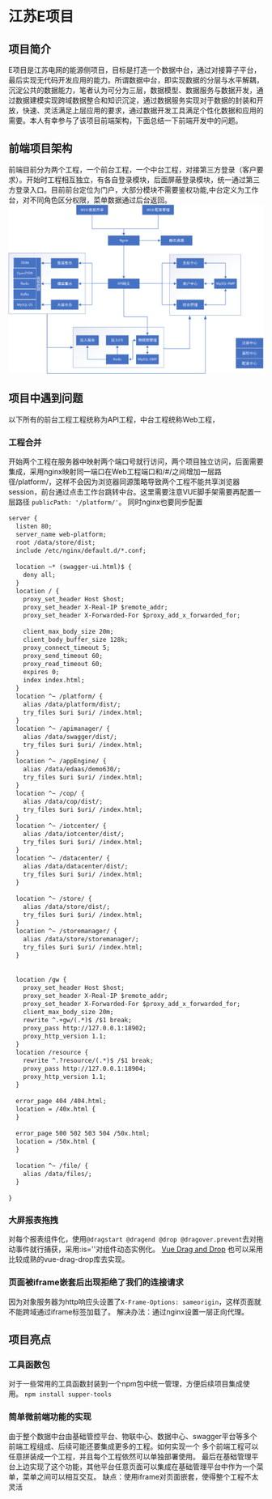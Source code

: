 # 江苏E项目

## 项目简介
E项目是江苏电网的能源侧项目，目标是打造一个数据中台，通过对接算子平台，最后实现无代码开发应用的能力。所谓数据中台，即实现数据的分层与水平解耦，沉淀公共的数据能力，笔者认为可分为三层，数据模型、数据服务与数据开发，通过数据建模实现跨域数据整合和知识沉淀，通过数据服务实现对于数据的封装和开放，快速、灵活满足上层应用的要求，通过数据开发工具满足个性化数据和应用的需要。本人有幸参与了该项目前端架构，下面总结一下前端开发中的问题。
## 前端项目架构
前端目前分为两个工程，一个前台工程，一个中台工程，对接第三方登录（客户要求）。开始时工程相互独立，有各自登录模块，后面屏蔽登录模块，统一通过第三方登录入口。目前前台定位为门户，大部分模块不需要鉴权功能,中台定义为工作台，对不同角色区分权限，菜单数据通过后台返回。<br>
![E项目架构](../.vuepress/public/img/E-Program.png?raw=true)

## 项目中遇到问题
以下所有的前台工程工程统称为API工程，中台工程统称Web工程，
### 工程合并
开始两个工程在服务器中映射两个端口号就行访问，两个项目独立访问，后面需要集成，采用nginx映射同一端口在Web工程端口和/#/之间增加一层路径/platform/，这样不会因为浏览器同源策略导致两个工程不能共享浏览器session，前台通过点击工作台跳转中台。这里需要注意VUE脚手架需要再配置一层路径 `publicPath: '/platform/'`。
同时nginx也要同步配置
```
server {
  listen 80;
  server_name web-platform;
  root /data/store/dist;
  include /etc/nginx/default.d/*.conf;

  location ~* (swagger-ui.html)$ {
    deny all;
  }
  location / {
    proxy_set_header Host $host;
    proxy_set_header X-Real-IP $remote_addr;
    proxy_set_header X-Forwarded-For $proxy_add_x_forwarded_for;

    client_max_body_size 20m;
    client_body_buffer_size 128k;
    proxy_connect_timeout 5;
    proxy_send_timeout 60;
    proxy_read_timeout 60;
    expires 0;
    index index.html;
  }
  location ^~ /platform/ {
    alias /data/platform/dist/;
    try_files $uri $uri/ /index.html;
  }
  location ^~ /apimanager/ {
    alias /data/swagger/dist/;
    try_files $uri $uri/ /index.html;
  }
  location ^~ /appEngine/ {
    alias /data/edaas/demo630/;
    try_files $uri $uri/ /index.html;
  }
  location ^~ /cop/ {
    alias /data/cop/dist/;
    try_files $uri $uri/ /index.html;
  }
  location ^~ /iotcenter/ {
    alias /data/iotcenter/dist/;
    try_files $uri $uri/ /index.html;
  }
  location ^~ /datacenter/ {
    alias /data/datacenter/dist/;
    try_files $uri $uri/ /index.html;
  }

  location ^~ /store/ {
    alias /data/store/dist/;
    try_files $uri $uri/ /index.html;
  }
  location ^~ /storemanager/ {
    alias /data/store/storemanager/;
    try_files $uri $uri/ /index.html;
  }


  location /gw {
    proxy_set_header Host $host;
    proxy_set_header X-Real-IP $remote_addr;
    proxy_set_header X-Forwarded-For $proxy_add_x_forwarded_for;
    client_max_body_size 20m;
    rewrite ^.+gw/(.*)$ /$1 break;
    proxy_pass http://127.0.0.1:18902;
    proxy_http_version 1.1;
  }
  location /resource {
    rewrite ^.?resource/(.*)$ /$1 break;
    proxy_pass http://127.0.0.1:18904;
    proxy_http_version 1.1;
  }

  error_page 404 /404.html;
  location = /40x.html {
  }

  error_page 500 502 503 504 /50x.html;
  location = /50x.html {
  }

  location ^~ /file/ {
    alias /data/files/;
  }

}
```
### 大屏报表拖拽
对每个报表组件化，使用`@dragstart @dragend @drop @dragover.prevent`去对拖动事件就行捕获，采用:is=''对组件动态实例化。
[Vue Drag and Drop](https://www.jianshu.com/p/4d997bd855d3)
也可以采用比较成熟的vue-drag-drop库去实现。

### 页面被iframe嵌套后出现拒绝了我们的连接请求
因为对象服务器为http响应头设置了`X-Frame-Options: sameorigin`，这样页面就不能跨域通过iframe标签加载了。
解决办法：通过nginx设置一层正向代理。

## 项目亮点
### 工具函数包
对于一些常用的工具函数封装到一个npm包中统一管理，方便后续项目集成使用。 `npm install supper-tools`

### 简单微前端功能的实现
由于整个数据中台由基础管控平台、物联中心、数据中心、swagger平台等多个前端工程组成、后续可能还要集成更多的工程。如何实现一个 多个前端工程可以任意拼装成一个工程，并且每个工程依然可以单独部署使用。
最后在基础管理平台上边实现了这个功能，其他平台任意页面可以集成在基础管理平台中作为一个菜单，菜单之间可以相互交互。
缺点：使用iframe对页面嵌套，使得整个工程不太灵活


